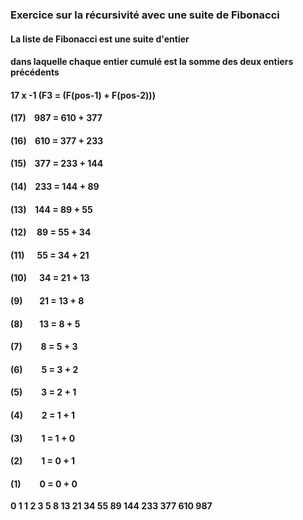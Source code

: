 ### Exercice sur la récursivité avec une suite de Fibonacci

#### La liste de Fibonacci est une suite d'entier
#### dans laquelle chaque entier cumulé est la somme des deux entiers précédents

#### 17 x -1 (F3  = (F(pos-1) + F(pos-2)))

#### (17) &nbsp;&nbsp; 987  = 610 + 377
#### (16) &nbsp;&nbsp; 610  = 377 + 233
#### (15) &nbsp;&nbsp; 377  = 233 + 144
#### (14) &nbsp;&nbsp; 233  = 144 + 89
#### (13) &nbsp;&nbsp; 144  = 89 + 55
#### (12) &nbsp;&nbsp;&nbsp;&nbsp;89   = 55 + 34
#### (11) &nbsp;&nbsp;&nbsp;&nbsp;&nbsp;55   = 34 + 21
#### (10) &nbsp;&nbsp;&nbsp;&nbsp;&nbsp;34   = 21 + 13
#### (9)  &nbsp;&nbsp;&nbsp;&nbsp;&nbsp;&nbsp;&nbsp;21   = 13 + 8
#### (8)  &nbsp;&nbsp;&nbsp;&nbsp;&nbsp;&nbsp;&nbsp;13   = 8 + 5
#### (7)  &nbsp;&nbsp;&nbsp;&nbsp;&nbsp;&nbsp;&nbsp;&nbsp;8   = 5 + 3
#### (6)  &nbsp;&nbsp;&nbsp;&nbsp;&nbsp;&nbsp;&nbsp;&nbsp;5   = 3 + 2
#### (5)  &nbsp;&nbsp;&nbsp;&nbsp;&nbsp;&nbsp;&nbsp;&nbsp;3   = 2 + 1
#### (4)  &nbsp;&nbsp;&nbsp;&nbsp;&nbsp;&nbsp;&nbsp;&nbsp;2   = 1 + 1
#### (3)  &nbsp;&nbsp;&nbsp;&nbsp;&nbsp;&nbsp;&nbsp;&nbsp;1   = 1 + 0
#### (2)  &nbsp;&nbsp;&nbsp;&nbsp;&nbsp;&nbsp;&nbsp;&nbsp;1   = 0 + 1
#### (1)  &nbsp;&nbsp;&nbsp;&nbsp;&nbsp;&nbsp;&nbsp;&nbsp;0   = 0 + 0

<strong>0  1  1  2  3  5  8  13  21  34  55  89  144  233  377  610  987</strong>
